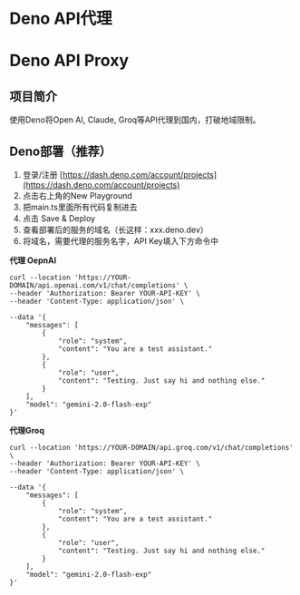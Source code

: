 # Deno API代理
# Deno API Proxy

## 项目简介
使用Deno将Open AI, Claude, Groq等API代理到国内，打破地域限制。

## Deno部署（推荐）

1. 登录/注册 [https://dash.deno.com/account/projects](https://dash.deno.com/account/projects)
2. 点击右上角的New Playground
3. 把main.ts里面所有代码复制进去
4. 点击 Save & Deploy 
5. 查看部署后的服务的域名（长这样：xxx.deno.dev）
6. 将域名，需要代理的服务名字，API Key填入下方命令中

<b>代理 OepnAI</b>
```
curl --location 'https://YOUR-DOMAIN/api.openai.com/v1/chat/completions' \
--header 'Authorization: Bearer YOUR-API-KEY' \
--header 'Content-Type: application/json' \

--data '{
    "messages": [
        {
            "role": "system",
            "content": "You are a test assistant."
        },
        {
            "role": "user",
            "content": "Testing. Just say hi and nothing else."
        }
    ],
    "model": "gemini-2.0-flash-exp"
}'
```

<b>代理Groq</b>
```
curl --location 'https://YOUR-DOMAIN/api.groq.com/v1/chat/completions' \
--header 'Authorization: Bearer YOUR-API-KEY' \
--header 'Content-Type: application/json' \

--data '{
    "messages": [
        {
            "role": "system",
            "content": "You are a test assistant."
        },
        {
            "role": "user",
            "content": "Testing. Just say hi and nothing else."
        }
    ],
    "model": "gemini-2.0-flash-exp"
}'
```
